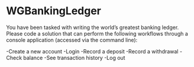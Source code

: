 # WGBankingLedger

You have been tasked with writing the world’s greatest banking ledger. Please code a solution that can perform the following workflows through a console application (accessed via the command line):

-Create a new account
-Login
-Record a deposit
-Record a withdrawal
-Check balance
-See transaction history
-Log out
